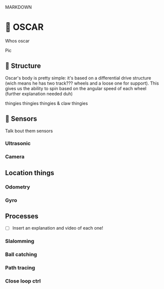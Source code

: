 MARKDOWN
# :robot: OSCAR
Whos oscar

Pic
## :car: Structure
Oscar's body is pretty simple: it's based on a differential drive structure (wich means he has two track??? wheels and a loose one for support). This gives us the ability to spin based on the angular speed of each wheel (further explanation needed duh)

thingies thingies thingies & claw thingies

## :saxophone: Sensors
Talk bout them sensors
### Ultrasonic
### Camera

## Location things
### Odometry
### Gyro

## Processes
- [ ] Insert an explanation and video of each one!
### Slalomming
### Ball catching
### Path tracing
### Close loop ctrl